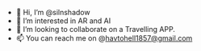 - 👋 Hi, I’m @silnshadow
- 👀 I’m interested in AR and AI
- 💞️ I’m looking to collaborate on a Travelling APP.
- 📫 You can reach me on @havtohell1857@gmail.com
<!---
silnshadow/silnshadow is a ✨ special ✨ repository because its `README.md` (this file) appears on your GitHub profile.
You can click the Preview link to take a look at your changes.
--->
